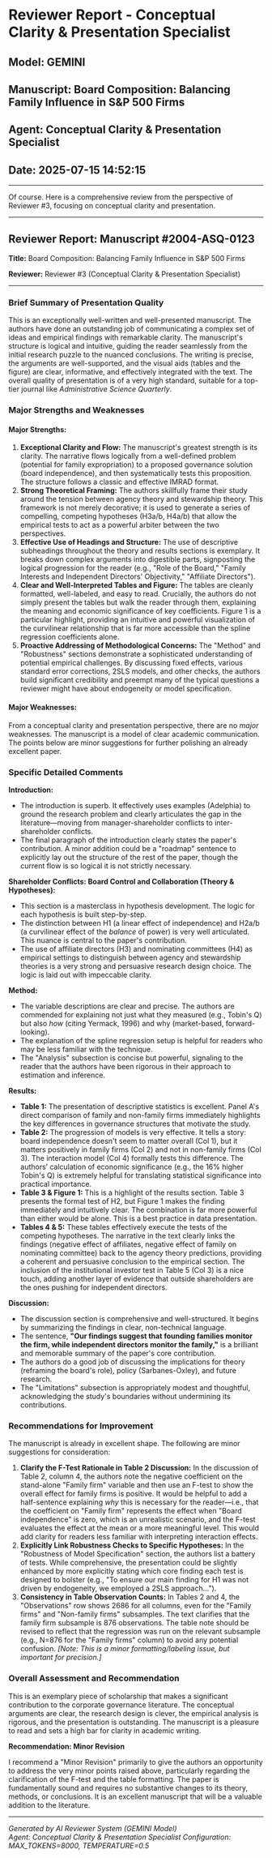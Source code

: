 # Reviewer Report - Conceptual Clarity & Presentation Specialist

## Model: GEMINI
## Manuscript: Board Composition: Balancing Family Influence in S&P 500 Firms
## Agent: Conceptual Clarity & Presentation Specialist
## Date: 2025-07-15 14:52:15

---

Of course. Here is a comprehensive review from the perspective of Reviewer #3, focusing on conceptual clarity and presentation.

---

## **Reviewer Report: Manuscript #2004-ASQ-0123**

**Title:** Board Composition: Balancing Family Influence in S&P 500 Firms

**Reviewer:** Reviewer #3 (Conceptual Clarity & Presentation Specialist)

---

### **Brief Summary of Presentation Quality**

This is an exceptionally well-written and well-presented manuscript. The authors have done an outstanding job of communicating a complex set of ideas and empirical findings with remarkable clarity. The manuscript's structure is logical and intuitive, guiding the reader seamlessly from the initial research puzzle to the nuanced conclusions. The writing is precise, the arguments are well-supported, and the visual aids (tables and the figure) are clear, informative, and effectively integrated with the text. The overall quality of presentation is of a very high standard, suitable for a top-tier journal like *Administrative Science Quarterly*.

### **Major Strengths and Weaknesses**

#### **Major Strengths:**

1.  **Exceptional Clarity and Flow:** The manuscript's greatest strength is its clarity. The narrative flows logically from a well-defined problem (potential for family expropriation) to a proposed governance solution (board independence), and then systematically tests this proposition. The structure follows a classic and effective IMRAD format.
2.  **Strong Theoretical Framing:** The authors skillfully frame their study around the tension between agency theory and stewardship theory. This framework is not merely decorative; it is used to generate a series of compelling, competing hypotheses (H3a/b, H4a/b) that allow the empirical tests to act as a powerful arbiter between the two perspectives.
3.  **Effective Use of Headings and Structure:** The use of descriptive subheadings throughout the theory and results sections is exemplary. It breaks down complex arguments into digestible parts, signposting the logical progression for the reader (e.g., "Role of the Board," "Family Interests and Independent Directors' Objectivity," "Affiliate Directors").
4.  **Clear and Well-Interpreted Tables and Figure:** The tables are cleanly formatted, well-labeled, and easy to read. Crucially, the authors do not simply present the tables but walk the reader through them, explaining the meaning and economic significance of key coefficients. Figure 1 is a particular highlight, providing an intuitive and powerful visualization of the curvilinear relationship that is far more accessible than the spline regression coefficients alone.
5.  **Proactive Addressing of Methodological Concerns:** The "Method" and "Robustness" sections demonstrate a sophisticated understanding of potential empirical challenges. By discussing fixed effects, various standard error corrections, 2SLS models, and other checks, the authors build significant credibility and preempt many of the typical questions a reviewer might have about endogeneity or model specification.

#### **Major Weaknesses:**

From a conceptual clarity and presentation perspective, there are no *major* weaknesses. The manuscript is a model of clear academic communication. The points below are minor suggestions for further polishing an already excellent paper.

### **Specific Detailed Comments**

**Introduction:**

*   The introduction is superb. It effectively uses examples (Adelphia) to ground the research problem and clearly articulates the gap in the literature—moving from manager-shareholder conflicts to inter-shareholder conflicts.
*   The final paragraph of the introduction clearly states the paper's contribution. A minor addition could be a "roadmap" sentence to explicitly lay out the structure of the rest of the paper, though the current flow is so logical it is not strictly necessary.

**Shareholder Conflicts: Board Control and Collaboration (Theory & Hypotheses):**

*   This section is a masterclass in hypothesis development. The logic for each hypothesis is built step-by-step.
*   The distinction between H1 (a linear effect of independence) and H2a/b (a curvilinear effect of the *balance* of power) is very well articulated. This nuance is central to the paper's contribution.
*   The use of affiliate directors (H3) and nominating committees (H4) as empirical settings to distinguish between agency and stewardship theories is a very strong and persuasive research design choice. The logic is laid out with impeccable clarity.

**Method:**

*   The variable descriptions are clear and precise. The authors are commended for explaining not just what they measured (e.g., Tobin's Q) but also *how* (citing Yermack, 1996) and why (market-based, forward-looking).
*   The explanation of the spline regression setup is helpful for readers who may be less familiar with the technique.
*   The "Analysis" subsection is concise but powerful, signaling to the reader that the authors have been rigorous in their approach to estimation and inference.

**Results:**

*   **Table 1:** The presentation of descriptive statistics is excellent. Panel A's direct comparison of family and non-family firms immediately highlights the key differences in governance structures that motivate the study.
*   **Table 2:** The progression of models is very effective. It tells a story: board independence doesn't seem to matter overall (Col 1), but it matters positively in family firms (Col 2) and not in non-family firms (Col 3). The interaction model (Col 4) formally tests this difference. The authors’ calculation of economic significance (e.g., the 16% higher Tobin's Q) is extremely helpful for translating statistical significance into practical importance.
*   **Table 3 & Figure 1:** This is a highlight of the results section. Table 3 presents the formal test of H2, but Figure 1 makes the finding immediately and intuitively clear. The combination is far more powerful than either would be alone. This is a best practice in data presentation.
*   **Tables 4 & 5:** These tables effectively execute the tests of the competing hypotheses. The narrative in the text clearly links the findings (negative effect of affiliates, negative effect of family on nominating committee) back to the agency theory predictions, providing a coherent and persuasive conclusion to the empirical section. The inclusion of the institutional investor test in Table 5 (Col 3) is a nice touch, adding another layer of evidence that outside shareholders are the ones pushing for independent directors.

**Discussion:**

*   The discussion section is comprehensive and well-structured. It begins by summarizing the findings in clear, non-technical language.
*   The sentence, **"Our findings suggest that founding families monitor the firm, while independent directors monitor the family,"** is a brilliant and memorable summary of the paper's core contribution.
*   The authors do a good job of discussing the implications for theory (reframing the board's role), policy (Sarbanes-Oxley), and future research.
*   The "Limitations" subsection is appropriately modest and thoughtful, acknowledging the study's boundaries without undermining its contributions.

### **Recommendations for Improvement**

The manuscript is already in excellent shape. The following are minor suggestions for consideration:

1.  **Clarify the F-Test Rationale in Table 2 Discussion:** In the discussion of Table 2, column 4, the authors note the negative coefficient on the stand-alone "Family firm" variable and then use an F-test to show the overall effect for family firms is positive. It would be helpful to add a half-sentence explaining *why* this is necessary for the reader—i.e., that the coefficient on "Family firm" represents the effect when "Board independence" is zero, which is an unrealistic scenario, and the F-test evaluates the effect at the mean or a more meaningful level. This would add clarity for readers less familiar with interpreting interaction effects.
2.  **Explicitly Link Robustness Checks to Specific Hypotheses:** In the "Robustness of Model Specification" section, the authors list a battery of tests. While comprehensive, the presentation could be slightly enhanced by more explicitly stating which core finding each test is designed to bolster (e.g., "To ensure our main finding for H1 was not driven by endogeneity, we employed a 2SLS approach...").
3.  **Consistency in Table Observation Counts:** In Tables 2 and 4, the "Observations" row shows 2686 for all columns, even for the "Family firms" and "Non-family firms" subsamples. The text clarifies that the family firm subsample is 876 observations. The table note should be revised to reflect that the regression was run on the relevant subsample (e.g., N=876 for the "Family firms" column) to avoid any potential confusion. *[Note: This is a minor formatting/labeling issue, but important for precision.]*

### **Overall Assessment and Recommendation**

This is an exemplary piece of scholarship that makes a significant contribution to the corporate governance literature. The conceptual arguments are clear, the research design is clever, the empirical analysis is rigorous, and the presentation is outstanding. The manuscript is a pleasure to read and sets a high bar for clarity in academic writing.

**Recommendation: Minor Revision**

I recommend a "Minor Revision" primarily to give the authors an opportunity to address the very minor points raised above, particularly regarding the clarification of the F-test and the table formatting. The paper is fundamentally sound and requires no substantive changes to its theory, methods, or conclusions. It is an excellent manuscript that will be a valuable addition to the literature.

---

*Generated by AI Reviewer System (GEMINI Model)*  
*Agent: Conceptual Clarity & Presentation Specialist*
*Configuration: MAX_TOKENS=8000, TEMPERATURE=0.5*
